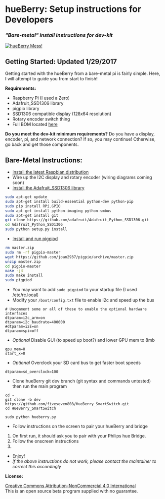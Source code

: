 hueBerry: Setup instructions for Developers
=============
### *"Bare-metal" install instructions for dev-kit*

[![hueBerry Mess!](https://github.com/fiveseven808/HueBerry_SmartSwitch/blob/dev/hueBerry%20Photos/B%20reel/IMG_20160812_165047.jpg?raw=true)](https://youtu.be/YTvbsL82ZcM?t=1m3s "hueBerry Mess!")



## Getting Started: Updated 1/29/2017
Getting started with the hueBerry from a bare-metal pi is fairly simple. Here, I will attempt to guide you from start to finish! 

**Requirements:**

  * Raspberry Pi (I used a Zero)
  * Adafruit_SSD1306 library
  * pigpio library
  * SSD1306 compatible display (128x64 resolution)
  * Rotary encoder switch thing 
  * Full BOM located [here](https://docs.google.com/spreadsheets/d/18q5wE9IcbJ1D823ktt4ZN7Fp1JHZutR4hCld2env4vI/edit?usp=sharing)

**Do you meet the dev-kit minimum requirements?** Do you have a display, encoder, pi, and network connection? If so, you may continue! Otherwise, go back and get those components. 
	
## Bare-Metal Instructions:

* [Install the latest Raspbian distribution](https://www.raspberrypi.org/documentation/installation/installing-images/)
* Wire up the I2C display and rotary encoder (wiring diagrams coming soon)
* [Install the Adafruit_SSD1306 library](https://learn.adafruit.com/ssd1306-oled-displays-with-raspberry-pi-and-beaglebone-black/usage)
```bash
sudo apt-get update
sudo apt-get install build-essential python-dev python-pip
sudo pip install RPi.GPIO
sudo apt-get install python-imaging python-smbus
sudo apt-get install git
git clone https://github.com/adafruit/Adafruit_Python_SSD1306.git
cd Adafruit_Python_SSD1306
sudo python setup.py install
```
* [Install and run pigpiod](http://abyz.co.uk/rpi/pigpio/download.html)
```bash
rm master.zip
sudo rm -rf pigpio-master
wget https://github.com/joan2937/pigpio/archive/master.zip
unzip master.zip
cd pigpio-master
make -j4
sudo make install
sudo pigpiod 
```
* You may want to add `sudo pigpiod` to your startup file (I used /etc/rc.local)
* Modify your `/boot/config.txt` file to enable I2c and speed up the bus
```
# Uncomment some or all of these to enable the optional hardware interfaces
dtparam=i2c_arm=on
dtparam=i2c_baudrate=400000
#dtparam=i2s=on
dtparam=spi=off
``` 
* *Optional* Disable GUI (to speed up boot?) and lower GPU mem to 8mb
```
gpu_mem=8
start_x=0
``` 
* *Optional* Overclock your SD card bus to get faster boot speeds
```
dtparam=sd_overclock=100
```
* Clone hueBerry git dev branch (git syntax and commands untested) then run the main program
```
cd ~
git clone -b dev https://github.com/fiveseven808/HueBerry_SmartSwitch.git
cd HueBerry_SmartSwitch

sudo python hueberry.py
```
* Follow instructions on the screen to pair your hueBerry and bridge
 1. On first run, it should ask you to pair with your Philips hue Bridge.
 1. Follow the onscreen instructions
 1. 
* Enjoy! 
 * *If the above instructions do not work, please contact the maintainer to correct this accordingly*

 
	
**License:** 

[Creative Commons Attribution-NonCommercial 4.0 International ](https://creativecommons.org/licenses/by-nc/4.0/)  
This is an open source beta program supplied with no guarantee.